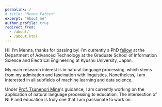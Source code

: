 ```yaml
---
permalink: /
# title: "Menna Fateen"
excerpt: "About me"
author_profile: true
redirect_from: 
  - /about/
  - /about.html
---
```


Hi! I'm Menna, thanks for passing by! 
I'm currently a PhD [fellow](https://www.isee.kyushu-u.ac.jp/e/DC_fellowship.html) at the Department of Advanced Technology at the Graduate School of Information Science and Electrical Engineering at Kyushu University, Japan.

My main research interest is in natural language processing, which stems from my admiration and fascination with linguistics. Nonetheless, I am interested in all subfields of machine learning and data science. 

Under [Prof. Tsunenori Mine](https://www.m.ait.kyushu-u.ac.jp/mine/index_e.html)'s guidance, I am currently working on the application of natural language processing to education. The intersection of NLP and education is truly one that I am passionate to work on. 


<!-- 

I'm currently pursuing a Masters degree at the Deparment of Advanced Technology in Graduate School of Information Science and Electrical Engineering at Kyushu University, Japan. My main research interests revolve around natural language processing which has developed from my admiration and love to lignuistics. I am currently interested in and working on the application of NLP to education under [Prof. Tsunenori Mine's](https://www.m.ait.kyushu-u.ac.jp/mine/index_e.html) guidance.  -->


<!-- 

Site-wide configuration
------
The main configuration file for the site is in the base directory in [_config.yml](https://github.com/academicpages/academicpages.github.io/blob/master/_config.yml), which defines the content in the sidebars and other site-wide features. You will need to replace the default variables with ones about yourself and your site's github repository. The configuration file for the top menu is in [_data/navigation.yml](https://github.com/academicpages/academicpages.github.io/blob/master/_data/navigation.yml). For example, if you don't have a portfolio or blog posts, you can remove those items from that navigation.yml file to remove them from the header. 

Create content & metadata
------
For site content, there is one markdown file for each type of content, which are stored in directories like _publications, _talks, _posts, _teaching, or _pages. For example, each talk is a markdown file in the [_talks directory](https://github.com/academicpages/academicpages.github.io/tree/master/_talks). At the top of each markdown file is structured data in YAML about the talk, which the theme will parse to do lots of cool stuff. The same structured data about a talk is used to generate the list of talks on the [Talks page](https://academicpages.github.io/talks), each [individual page](https://academicpages.github.io/talks/2012-03-01-talk-1) for specific talks, the talks section for the [CV page](https://academicpages.github.io/cv), and the [map of places you've given a talk](https://academicpages.github.io/talkmap.html) (if you run this [python file](https://github.com/academicpages/academicpages.github.io/blob/master/talkmap.py) or [Jupyter notebook](https://github.com/academicpages/academicpages.github.io/blob/master/talkmap.ipynb), which creates the HTML for the map based on the contents of the _talks directory).
 -->
